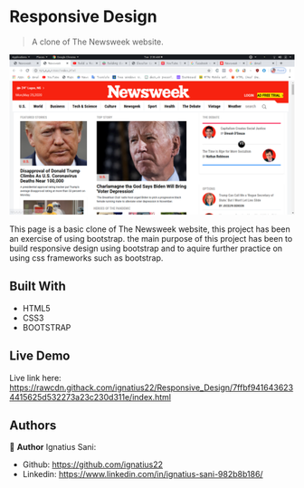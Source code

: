 # Responsive Design

> A clone of The Newsweek website.

![](screenshot.png)

This page is a basic clone of The Newsweek website, this project has been an exercise of using bootstrap. the main purpose of this project has been to build responsive design using bootstrap and to aquire further practice on using css frameworks such as bootstrap. 

## Built With

- HTML5
- CSS3
- BOOTSTRAP

## Live Demo

Live link here: https://rawcdn.githack.com/ignatius22/Responsive_Design/7ffbf9416436234415625d532273a23c230d311e/index.html


## Authors

👤 **Author**
Ignatius Sani:
- Github: https://github.com/ignatius22 
- Linkedin: https://www.linkedin.com/in/ignatius-sani-982b8b186/  




